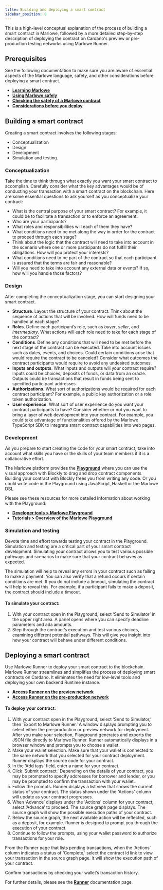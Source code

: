 ```yaml
---
title: Building and deploying a smart contract
sidebar_position: 8
---
```


This is a high-level conceptual explanation of the process of building a smart contract in Marlowe, followed by a more detailed step-by-step description of deploying the contract on Cardano's preview or pre-production testing networks using Marlowe Runner. 

## Prerequisites

See the following documentation to make sure you are aware of essential aspects of the Marlowe language, safety, and other considerations before deploying a smart contract. 

* [**Learning Marlowe**](https://docs.marlowe.iohk.io/docs/getting-started/learning-marlowe)
* [**Using Marlowe safely**](https://github.com/input-output-hk/marlowe-starter-kit/blob/main/docs/using-marlowe-safely.md) 
* [**Checking the safety of a Marlowe contract**](https://github.com/input-output-hk/marlowe-starter-kit/blob/main/lessons/07-safety/07-safety.ipynb)
* [**Considerations before you deploy**](https://docs.marlowe.iohk.io/docs/getting-started/runner#considerations-before-you-deploy)

## Building a smart contract

Creating a smart contract involves the following stages: 
* Conceptualization
* Design
* Development
* Simulation and testing.

### Conceptualization

Take the time to think through what exactly you want your smart contract to accomplish. Carefully consider what the key advantages would be of conducting your transaction with a smart contract on the blockchain. Here are some essential questions to ask yourself as you conceptualize your contract: 
* What is the central purpose of your smart contract? For example, it could be to facilitate a transaction or to enforce an agreement. 
* Who are your participants? 
* What roles and responsibilities will each of them they have? 
* What conditions need to be met along the way in order for the contract to proceed through each stage? 
* Think about the logic that the contract will need to take into account in the scenario where one or more participants do not fulfill their obligations. How will you protect your interests? 
* What conditions need to be part of the contract so that each participant is assured that the terms are fair and reasonable? 
* Will you need to take into account any external data or events? If so, how will you handle those factors? 

### Design

After completing the conceptualization stage, you can start designing your smart contract. 

- **Structure**. Layout the structure of your contract. Think about the sequence of actions that will be involved. How will funds need to be handled at each stage? 
- **Roles**. Define each participant’s role, such as _buyer_, _seller_, and _intermediary_. What actions will each role need to take for each stage of the contract? 
- **Conditions**. Define any conditions that will need to be met before the next stage of the contract can be executed. Take into account issues such as dates, events, and choices. Could certain conditions arise that would require the contract to be canceled? Consider what outcomes the contract participants would require to avoid any undesired outcomes. 
- **Inputs and outputs**. What inputs and outputs will your contract require? Inputs could be choices, deposits of funds, or data from an oracle. Outputs could be transactions that result in funds being sent to specified participant addresses. 
- **Authorizations**. What sort of authorizations would be required for each contract participant? For example, a public key authorization or a role token authorization. 
- **User experience**. What sort of user experience do you want your contract participants to have? Consider whether or not you want to bring a layer of web development into your contract. For example, you could take advantage of functionalities offered by the Marlowe TypeScript SDK to integrate smart contract capabilities into web pages. 

### Development

As you prepare to start creating the code for your smart contract, take into account what skills you have or the skills of your team members if it is a collaborative effort. 

The Marlowe platform provides the [**Playground**](https://play.marlowe.iohk.io/) where you can use the visual approach with Blockly to drag and drop contract components. Building your contract with Blockly frees you from writing any code. Or you could write code in the Playground using JavaScript, Haskell or the Marlowe DSL. 

Please see these resources for more detailed information about working with the Playground: 

* [**Developer tools > Marlowe Playground**](https://docs.marlowe.iohk.io/docs/developer-tools/playground)
* [**Tutorials > Overview of the Marlowe Playground**](https://docs.marlowe.iohk.io/tutorials/concepts/playground-overview)

### Simulation and testing

Devote time and effort towards testing your contract in the Playground. Simulation and testing are a critical part of your smart contract development. Simulating your contract allows you to test various possible pathways and scenarios to make sure that your contract behaves as expected. 

The simulation will help to reveal any errors in your contract such as failing to make a payment. You can also verify that a refund occurs if certain conditions are met. If you do not include a timeout, simulating the contract will help to reveal this. For example, if a participant fails to make a deposit, the contract should include a timeout. 

#### To simulate your contract:

1. With your contract open in the Playground, select ‘Send to Simulator’ in the upper right area. A panel opens where you can specify deadline parameters and ada amounts. 
2. Step through the contract’s execution and test various choices, examining different potential pathways. This will give you insight into how your contract will behave under different conditions. 

## Deploying a smart contract

Use Marlowe Runner to deploy your smart contract to the blockchain. Marlowe Runner streamlines and simplifies the process of deploying smart contracts on Cardano. It eliminates the need for low-level tools and deploying your own backend Runtime instance. 

* [**Access Runner on the preview network**](https://preview.runner.marlowe.iohk.io/)
* [**Access Runner on the pre-production network**](https://preprod.runner.marlowe.iohk.io/)

#### To deploy your contract:

1. With your contract open in the Playground, select ‘Send to Simulator,’ then ‘Export to Marlowe Runner.’ A window displays prompting you to select either the pre-production or preview network for deployment. After you make your selection, Playground generates and exports the JSON file directly to Marlowe Runner. Runner automatically displays in a browser window and prompts you to choose a wallet. 
2. Make your wallet selection. Make sure that your wallet is connected to the same network that you selected for your contract deployment. Runner displays the source code for your contract. 
3. In the ‘Add tags’ field, enter a name for your contract. 
4. Click ‘Submit contract.’ Depending on the details of your contract, you may be prompted to specify addresses for borrower and lender, or you may be prompted to confirm the transaction with your wallet. 
5. Follow the prompts. Runner displays a list view that shows the current status of your contract. The status shown under the 'Actions' column will update as your contract progresses. 
6. When ‘Advance’ displays under the 'Actions' column for your contract, select ‘Advance’ to proceed. The source graph page displays. The source graph will show the possible execution paths of your contract. 
7. Below the source graph, the next available action will be reflected, such as a deposit, for example. Runner is designed to prompt you through the execution of your contract. 
8. Continue to follow the prompts, using your wallet password to authorize transactions for your role. 

From the Runner page that lists pending transactions, when the 'Actions' column indicates a status of ‘Complete,’ select the contract Id link to view your transaction in the source graph page. It will show the execution path of your contract. 

Confirm transactions by checking your wallet’s transaction history. 

For further details, please see the [**Runner**](https://docs.marlowe.iohk.io/docs/getting-started/runner) documentation page. 

